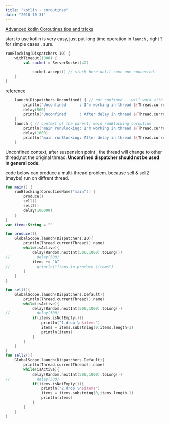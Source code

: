 ```yaml
---
title: "kotlin - coroutines"
date: "2018-10-31"
---
```


[Advanced kotlin Coroutines tips and tricks](https://proandroiddev.com/coroutines-snags-6bf6fb53a3d1)

start to use kotlin is very easy, just put long time operation in `launch` , right ? for simple cases , sure.

```kotlin
runBlocking(Dispatchers.IO) {
    withTimeout(1000) {
        val socket = ServerSocket(42)

            socket.accept() // stuck here until some one connected.
    }
}
```

[reference](https://kotlinlang.org/docs/reference/coroutines/coroutine-context-and-dispatchers.html)

```kotlin
    launch(Dispatchers.Unconfined) { // not confined -- will work with main thread
        println("Unconfined      : I'm working in thread ${Thread.currentThread().name}")
        delay(500)
        println("Unconfined      : After delay in thread ${Thread.currentThread().name}")
    }
    launch { // context of the parent, main runBlocking coroutine
        println("main runBlocking: I'm working in thread ${Thread.currentThread().name}")
        delay(1000)
        println("main runBlocking: After delay in thread ${Thread.currentThread().name}")
    }
```

Unconfined context, after suspension point , the thread will change to other thread,not the original thread. **Unconfined dispatcher should not be used in general code.**

code below can produce a multi-thread problem. because sell & sell2 (maybe) run on diffrent thread.

```kotlin
fun main() {
    runBlocking(CoroutineName("main")) {
        produce()
        sell()
        sell2()
        delay(100000)
    }
}
var items:String = ""

fun produce(){
    GlobalScope.launch(Dispatchers.IO){
        println(Thread.currentThread().name)
        while(isActive){
            delay(Random.nextInt(500,1000).toLong())
//            delay(500)
            items += "A"
//            println("items in produce $items")
        }
    }
}

fun sell(){
    GlobalScope.launch(Dispatchers.Default){
        println(Thread.currentThread().name)
        while(isActive){
            delay(Random.nextInt(500,1000).toLong())
//            delay(500)
            if(items.isNotEmpty()){
                println("1.drop \n$items")
                items = items.substring(0,items.length-1)
                println(items)
            }
        }
    }
}
fun sell2(){
    GlobalScope.launch(Dispatchers.Default){
        println(Thread.currentThread().name)
        while(isActive){
            delay(Random.nextInt(500,1000).toLong())
//            delay(500)
            if(items.isNotEmpty()){
                println("2.drop \n$items")
                items = items.substring(0,items.length-1)
                println(items)
            }
        }
    }
}
```

